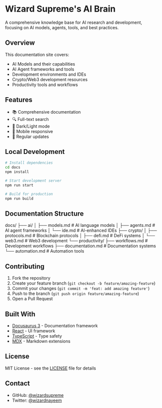 # Wizard Supreme's AI Brain

A comprehensive knowledge base for AI research and development, focusing on AI models, agents, tools, and best practices.

## Overview

This documentation site covers:
- AI Models and their capabilities
- AI Agent frameworks and tools
- Development environments and IDEs
- Crypto/Web3 development resources
- Productivity tools and workflows

## Features

- 📚 Comprehensive documentation
- 🔍 Full-text search
- 🌙 Dark/Light mode
- 📱 Mobile responsive
- 🔄 Regular updates

## Local Development
```bash
# Install dependencies
cd docs
npm install

# Start development server
npm run start

# Build for production
npm run build
```
## Documentation Structure

docs/
├── ai/
│ ├── models.md # AI language models
│ ├── agents.md # AI agent frameworks
│ └── ide.md # AI-enhanced IDEs
├── crypto/
│ ├── protocols.md # Blockchain protocols
│ ├── defi.md # DeFi systems
│ └── web3.md # Web3 development
└── productivity/
├── workflows.md # Development workflows
├── documentation.md # Documentation systems
└── automation.md # Automation tools

## Contributing

1. Fork the repository
2. Create your feature branch (`git checkout -b feature/amazing-feature`)
3. Commit your changes (`git commit -m 'feat: add amazing feature'`)
4. Push to the branch (`git push origin feature/amazing-feature`)
5. Open a Pull Request

## Built With

- [Docusaurus 3](https://docusaurus.io/) - Documentation framework
- [React](https://reactjs.org/) - UI framework
- [TypeScript](https://www.typescriptlang.org/) - Type safety
- [MDX](https://mdxjs.com/) - Markdown extensions

## License

MIT License - see the [LICENSE](LICENSE) file for details

## Contact

- GitHub: [@wizardsupreme](https://github.com/wizardsupreme)
- Twitter: [@wizardnayeem](https://twitter.com/wizardnayeem)
